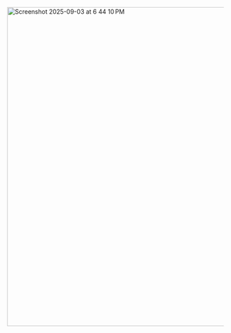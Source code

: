 <img width="1350" height="742" alt="Screenshot 2025-09-03 at 6 44 10 PM" src="https://github.com/user-attachments/assets/477cb6b0-1cb4-42a0-a2af-f6e69c784751" />
